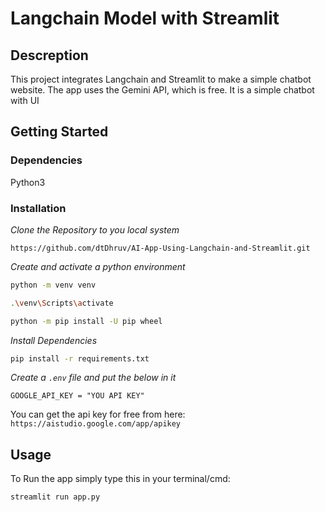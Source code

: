 
# Langchain Model with Streamlit

## Descreption
This project integrates Langchain and Streamlit to make a simple chatbot website.
The app uses the Gemini API, which is free.
It is a simple chatbot with UI

## Getting Started
### Dependencies
Python3

### Installation
<i>Clone the Repository to you local system</i> <br />
```
https://github.com/dtDhruv/AI-App-Using-Langchain-and-Streamlit.git
```

<i>Create and activate a python environment</i>
```bash
python -m venv venv

.\venv\Scripts\activate

python -m pip install -U pip wheel
```
<i>Install Dependencies</i>
```bash
pip install -r requirements.txt
```

<i>Create a `.env` file and put the below in it</i>
```
GOOGLE_API_KEY = "YOU API KEY"
```

You can get the api key for free from here:
`
https://aistudio.google.com/app/apikey
`

## Usage
To Run the app simply type this in your terminal/cmd:
```bash
streamlit run app.py
```
